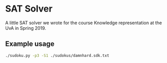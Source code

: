 # SAT Solver

A little SAT solver we wrote for the course Knowledge representation at the UvA in Spring 2019.

## Example usage
```bash
./sudoku.py -p3 -S1 ./sudokus/damnhard.sdk.txt
```